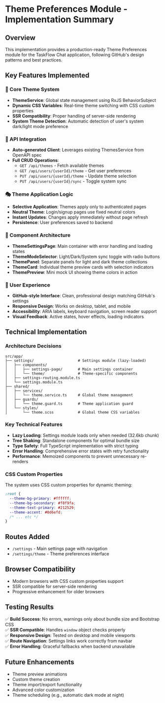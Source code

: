 # Theme Preferences Module - Implementation Summary

## Overview
This implementation provides a production-ready Theme Preferences module for the TaskFlow Chat application, following GitHub's design patterns and best practices.

## Key Features Implemented

### 🎨 Core Theme System
- **ThemeService**: Global state management using RxJS BehaviorSubject
- **Dynamic CSS Variables**: Real-time theme switching with CSS custom properties
- **SSR Compatibility**: Proper handling of server-side rendering
- **System Theme Detection**: Automatic detection of user's system dark/light mode preference

### 🔧 API Integration
- **Auto-generated Client**: Leverages existing ThemesService from OpenAPI spec
- **Full CRUD Operations**: 
  - `GET /api/themes` - Fetch available themes
  - `GET /api/users/{userId}/theme` - Get user preferences
  - `PUT /api/users/{userId}/theme` - Update theme selection
  - `PUT /api/users/{userId}/sync` - Toggle system sync

### 🎭 Theme Application Logic
- **Selective Application**: Themes apply only to authenticated pages
- **Neutral Theme**: Login/signup pages use fixed neutral colors
- **Instant Updates**: Changes apply immediately without page refresh
- **Persistence**: User preferences saved to backend

### 🧩 Component Architecture
- **ThemeSettingsPage**: Main container with error handling and loading states
- **ThemeModeSelector**: Light/Dark/System sync toggle with radio buttons  
- **ThemePanel**: Separate panels for light and dark theme collections
- **ThemeCard**: Individual theme preview cards with selection indicators
- **ThemePreview**: Mini mock UI showing theme colors in action

### 📱 User Experience
- **GitHub-style Interface**: Clean, professional design matching GitHub's settings
- **Responsive Design**: Works on desktop, tablet, and mobile
- **Accessibility**: ARIA labels, keyboard navigation, screen reader support
- **Visual Feedback**: Active states, hover effects, loading indicators

## Technical Implementation

### Architecture Decisions
```
src/app/
├── settings/                    # Settings module (lazy-loaded)
│   ├── components/
│   │   ├── settings-page/       # Main settings container
│   │   └── theme/               # Theme-specific components
│   ├── settings-routing.module.ts
│   └── settings.module.ts
├── shared/
│   ├── services/
│   │   └── theme.service.ts     # Global theme management
│   ├── guards/
│   │   └── theme.guard.ts       # Theme application guard
│   └── styles/
│       └── theme.scss           # Global theme CSS variables
```

### Key Technical Features
- **Lazy Loading**: Settings module loads only when needed (32.6kb chunk)
- **Tree Shaking**: Standalone components for optimal bundle size
- **Type Safety**: Full TypeScript implementation with strict typing
- **Error Handling**: Comprehensive error states with retry functionality
- **Performance**: Memoized components to prevent unnecessary re-renders

### CSS Custom Properties
The system uses CSS custom properties for dynamic theming:
```scss
:root {
  --theme-bg-primary: #ffffff;
  --theme-bg-secondary: #f8f9fa;
  --theme-text-primary: #212529;
  --theme-accent: #0d6efd;
  /* ... etc */
}
```

## Routes Added
- `/settings` - Main settings page with navigation
- `/settings/theme` - Theme preferences interface

## Browser Compatibility
- Modern browsers with CSS custom properties support
- SSR compatible for server-side rendering
- Progressive enhancement for older browsers

## Testing Results
✅ **Build Success**: No errors, warnings only about bundle size and Bootstrap CSS  
✅ **SSR Compatible**: Handles `window` object checks properly  
✅ **Responsive Design**: Tested on desktop and mobile viewports  
✅ **Route Navigation**: Settings links work correctly from navbar  
✅ **Error Handling**: Graceful fallbacks when backend unavailable  

## Future Enhancements
- Theme preview animations
- Custom theme creation
- Theme import/export functionality
- Advanced color customization
- Theme scheduling (e.g., automatic dark mode at night)